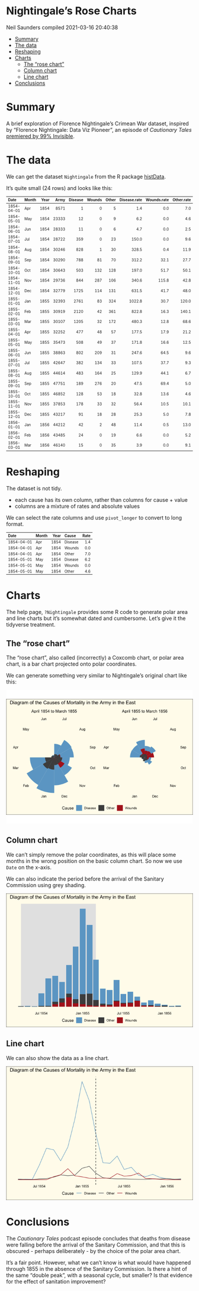 Nightingale’s Rose Charts
================
Neil Saunders
compiled 2021-03-16 20:40:38

-   [Summary](#summary)
-   [The data](#the-data)
-   [Reshaping](#reshaping)
-   [Charts](#charts)
    -   [The “rose chart”](#the-rose-chart)
    -   [Column chart](#column-chart)
    -   [Line chart](#line-chart)
-   [Conclusions](#conclusions)

<style type="text/css">
.main-container {
  max-width: 80%;
  margin-left: auto;
  margin-right: auto;
}
</style>

# Summary

A brief exploration of Florence Nightingale’s Crimean War dataset,
inspired by “Florence Nightingale: Data Viz Pioneer”, an episode of
*Cautionary Tales* [premiered by 99%
Invisible](https://99percentinvisible.org/episode/florence-nightingale-data-viz-pioneer/).

# The data

We can get the dataset `Nightingale` from the R package
[histData](https://cran.r-project.org/web/packages/HistData/index.html).

It’s quite small (24 rows) and looks like this:

<table class="table table-striped table-condensed" style="font-size: 10px; margin-left: auto; margin-right: auto;">
<thead>
<tr>
<th style="text-align:left;">
Date
</th>
<th style="text-align:left;">
Month
</th>
<th style="text-align:right;">
Year
</th>
<th style="text-align:right;">
Army
</th>
<th style="text-align:right;">
Disease
</th>
<th style="text-align:right;">
Wounds
</th>
<th style="text-align:right;">
Other
</th>
<th style="text-align:right;">
Disease.rate
</th>
<th style="text-align:right;">
Wounds.rate
</th>
<th style="text-align:right;">
Other.rate
</th>
</tr>
</thead>
<tbody>
<tr>
<td style="text-align:left;">
1854-04-01
</td>
<td style="text-align:left;">
Apr
</td>
<td style="text-align:right;">
1854
</td>
<td style="text-align:right;">
8571
</td>
<td style="text-align:right;">
1
</td>
<td style="text-align:right;">
0
</td>
<td style="text-align:right;">
5
</td>
<td style="text-align:right;">
1.4
</td>
<td style="text-align:right;">
0.0
</td>
<td style="text-align:right;">
7.0
</td>
</tr>
<tr>
<td style="text-align:left;">
1854-05-01
</td>
<td style="text-align:left;">
May
</td>
<td style="text-align:right;">
1854
</td>
<td style="text-align:right;">
23333
</td>
<td style="text-align:right;">
12
</td>
<td style="text-align:right;">
0
</td>
<td style="text-align:right;">
9
</td>
<td style="text-align:right;">
6.2
</td>
<td style="text-align:right;">
0.0
</td>
<td style="text-align:right;">
4.6
</td>
</tr>
<tr>
<td style="text-align:left;">
1854-06-01
</td>
<td style="text-align:left;">
Jun
</td>
<td style="text-align:right;">
1854
</td>
<td style="text-align:right;">
28333
</td>
<td style="text-align:right;">
11
</td>
<td style="text-align:right;">
0
</td>
<td style="text-align:right;">
6
</td>
<td style="text-align:right;">
4.7
</td>
<td style="text-align:right;">
0.0
</td>
<td style="text-align:right;">
2.5
</td>
</tr>
<tr>
<td style="text-align:left;">
1854-07-01
</td>
<td style="text-align:left;">
Jul
</td>
<td style="text-align:right;">
1854
</td>
<td style="text-align:right;">
28722
</td>
<td style="text-align:right;">
359
</td>
<td style="text-align:right;">
0
</td>
<td style="text-align:right;">
23
</td>
<td style="text-align:right;">
150.0
</td>
<td style="text-align:right;">
0.0
</td>
<td style="text-align:right;">
9.6
</td>
</tr>
<tr>
<td style="text-align:left;">
1854-08-01
</td>
<td style="text-align:left;">
Aug
</td>
<td style="text-align:right;">
1854
</td>
<td style="text-align:right;">
30246
</td>
<td style="text-align:right;">
828
</td>
<td style="text-align:right;">
1
</td>
<td style="text-align:right;">
30
</td>
<td style="text-align:right;">
328.5
</td>
<td style="text-align:right;">
0.4
</td>
<td style="text-align:right;">
11.9
</td>
</tr>
<tr>
<td style="text-align:left;">
1854-09-01
</td>
<td style="text-align:left;">
Sep
</td>
<td style="text-align:right;">
1854
</td>
<td style="text-align:right;">
30290
</td>
<td style="text-align:right;">
788
</td>
<td style="text-align:right;">
81
</td>
<td style="text-align:right;">
70
</td>
<td style="text-align:right;">
312.2
</td>
<td style="text-align:right;">
32.1
</td>
<td style="text-align:right;">
27.7
</td>
</tr>
<tr>
<td style="text-align:left;">
1854-10-01
</td>
<td style="text-align:left;">
Oct
</td>
<td style="text-align:right;">
1854
</td>
<td style="text-align:right;">
30643
</td>
<td style="text-align:right;">
503
</td>
<td style="text-align:right;">
132
</td>
<td style="text-align:right;">
128
</td>
<td style="text-align:right;">
197.0
</td>
<td style="text-align:right;">
51.7
</td>
<td style="text-align:right;">
50.1
</td>
</tr>
<tr>
<td style="text-align:left;">
1854-11-01
</td>
<td style="text-align:left;">
Nov
</td>
<td style="text-align:right;">
1854
</td>
<td style="text-align:right;">
29736
</td>
<td style="text-align:right;">
844
</td>
<td style="text-align:right;">
287
</td>
<td style="text-align:right;">
106
</td>
<td style="text-align:right;">
340.6
</td>
<td style="text-align:right;">
115.8
</td>
<td style="text-align:right;">
42.8
</td>
</tr>
<tr>
<td style="text-align:left;">
1854-12-01
</td>
<td style="text-align:left;">
Dec
</td>
<td style="text-align:right;">
1854
</td>
<td style="text-align:right;">
32779
</td>
<td style="text-align:right;">
1725
</td>
<td style="text-align:right;">
114
</td>
<td style="text-align:right;">
131
</td>
<td style="text-align:right;">
631.5
</td>
<td style="text-align:right;">
41.7
</td>
<td style="text-align:right;">
48.0
</td>
</tr>
<tr>
<td style="text-align:left;">
1855-01-01
</td>
<td style="text-align:left;">
Jan
</td>
<td style="text-align:right;">
1855
</td>
<td style="text-align:right;">
32393
</td>
<td style="text-align:right;">
2761
</td>
<td style="text-align:right;">
83
</td>
<td style="text-align:right;">
324
</td>
<td style="text-align:right;">
1022.8
</td>
<td style="text-align:right;">
30.7
</td>
<td style="text-align:right;">
120.0
</td>
</tr>
<tr>
<td style="text-align:left;">
1855-02-01
</td>
<td style="text-align:left;">
Feb
</td>
<td style="text-align:right;">
1855
</td>
<td style="text-align:right;">
30919
</td>
<td style="text-align:right;">
2120
</td>
<td style="text-align:right;">
42
</td>
<td style="text-align:right;">
361
</td>
<td style="text-align:right;">
822.8
</td>
<td style="text-align:right;">
16.3
</td>
<td style="text-align:right;">
140.1
</td>
</tr>
<tr>
<td style="text-align:left;">
1855-03-01
</td>
<td style="text-align:left;">
Mar
</td>
<td style="text-align:right;">
1855
</td>
<td style="text-align:right;">
30107
</td>
<td style="text-align:right;">
1205
</td>
<td style="text-align:right;">
32
</td>
<td style="text-align:right;">
172
</td>
<td style="text-align:right;">
480.3
</td>
<td style="text-align:right;">
12.8
</td>
<td style="text-align:right;">
68.6
</td>
</tr>
<tr>
<td style="text-align:left;">
1855-04-01
</td>
<td style="text-align:left;">
Apr
</td>
<td style="text-align:right;">
1855
</td>
<td style="text-align:right;">
32252
</td>
<td style="text-align:right;">
477
</td>
<td style="text-align:right;">
48
</td>
<td style="text-align:right;">
57
</td>
<td style="text-align:right;">
177.5
</td>
<td style="text-align:right;">
17.9
</td>
<td style="text-align:right;">
21.2
</td>
</tr>
<tr>
<td style="text-align:left;">
1855-05-01
</td>
<td style="text-align:left;">
May
</td>
<td style="text-align:right;">
1855
</td>
<td style="text-align:right;">
35473
</td>
<td style="text-align:right;">
508
</td>
<td style="text-align:right;">
49
</td>
<td style="text-align:right;">
37
</td>
<td style="text-align:right;">
171.8
</td>
<td style="text-align:right;">
16.6
</td>
<td style="text-align:right;">
12.5
</td>
</tr>
<tr>
<td style="text-align:left;">
1855-06-01
</td>
<td style="text-align:left;">
Jun
</td>
<td style="text-align:right;">
1855
</td>
<td style="text-align:right;">
38863
</td>
<td style="text-align:right;">
802
</td>
<td style="text-align:right;">
209
</td>
<td style="text-align:right;">
31
</td>
<td style="text-align:right;">
247.6
</td>
<td style="text-align:right;">
64.5
</td>
<td style="text-align:right;">
9.6
</td>
</tr>
<tr>
<td style="text-align:left;">
1855-07-01
</td>
<td style="text-align:left;">
Jul
</td>
<td style="text-align:right;">
1855
</td>
<td style="text-align:right;">
42647
</td>
<td style="text-align:right;">
382
</td>
<td style="text-align:right;">
134
</td>
<td style="text-align:right;">
33
</td>
<td style="text-align:right;">
107.5
</td>
<td style="text-align:right;">
37.7
</td>
<td style="text-align:right;">
9.3
</td>
</tr>
<tr>
<td style="text-align:left;">
1855-08-01
</td>
<td style="text-align:left;">
Aug
</td>
<td style="text-align:right;">
1855
</td>
<td style="text-align:right;">
44614
</td>
<td style="text-align:right;">
483
</td>
<td style="text-align:right;">
164
</td>
<td style="text-align:right;">
25
</td>
<td style="text-align:right;">
129.9
</td>
<td style="text-align:right;">
44.1
</td>
<td style="text-align:right;">
6.7
</td>
</tr>
<tr>
<td style="text-align:left;">
1855-09-01
</td>
<td style="text-align:left;">
Sep
</td>
<td style="text-align:right;">
1855
</td>
<td style="text-align:right;">
47751
</td>
<td style="text-align:right;">
189
</td>
<td style="text-align:right;">
276
</td>
<td style="text-align:right;">
20
</td>
<td style="text-align:right;">
47.5
</td>
<td style="text-align:right;">
69.4
</td>
<td style="text-align:right;">
5.0
</td>
</tr>
<tr>
<td style="text-align:left;">
1855-10-01
</td>
<td style="text-align:left;">
Oct
</td>
<td style="text-align:right;">
1855
</td>
<td style="text-align:right;">
46852
</td>
<td style="text-align:right;">
128
</td>
<td style="text-align:right;">
53
</td>
<td style="text-align:right;">
18
</td>
<td style="text-align:right;">
32.8
</td>
<td style="text-align:right;">
13.6
</td>
<td style="text-align:right;">
4.6
</td>
</tr>
<tr>
<td style="text-align:left;">
1855-11-01
</td>
<td style="text-align:left;">
Nov
</td>
<td style="text-align:right;">
1855
</td>
<td style="text-align:right;">
37853
</td>
<td style="text-align:right;">
178
</td>
<td style="text-align:right;">
33
</td>
<td style="text-align:right;">
32
</td>
<td style="text-align:right;">
56.4
</td>
<td style="text-align:right;">
10.5
</td>
<td style="text-align:right;">
10.1
</td>
</tr>
<tr>
<td style="text-align:left;">
1855-12-01
</td>
<td style="text-align:left;">
Dec
</td>
<td style="text-align:right;">
1855
</td>
<td style="text-align:right;">
43217
</td>
<td style="text-align:right;">
91
</td>
<td style="text-align:right;">
18
</td>
<td style="text-align:right;">
28
</td>
<td style="text-align:right;">
25.3
</td>
<td style="text-align:right;">
5.0
</td>
<td style="text-align:right;">
7.8
</td>
</tr>
<tr>
<td style="text-align:left;">
1856-01-01
</td>
<td style="text-align:left;">
Jan
</td>
<td style="text-align:right;">
1856
</td>
<td style="text-align:right;">
44212
</td>
<td style="text-align:right;">
42
</td>
<td style="text-align:right;">
2
</td>
<td style="text-align:right;">
48
</td>
<td style="text-align:right;">
11.4
</td>
<td style="text-align:right;">
0.5
</td>
<td style="text-align:right;">
13.0
</td>
</tr>
<tr>
<td style="text-align:left;">
1856-02-01
</td>
<td style="text-align:left;">
Feb
</td>
<td style="text-align:right;">
1856
</td>
<td style="text-align:right;">
43485
</td>
<td style="text-align:right;">
24
</td>
<td style="text-align:right;">
0
</td>
<td style="text-align:right;">
19
</td>
<td style="text-align:right;">
6.6
</td>
<td style="text-align:right;">
0.0
</td>
<td style="text-align:right;">
5.2
</td>
</tr>
<tr>
<td style="text-align:left;">
1856-03-01
</td>
<td style="text-align:left;">
Mar
</td>
<td style="text-align:right;">
1856
</td>
<td style="text-align:right;">
46140
</td>
<td style="text-align:right;">
15
</td>
<td style="text-align:right;">
0
</td>
<td style="text-align:right;">
35
</td>
<td style="text-align:right;">
3.9
</td>
<td style="text-align:right;">
0.0
</td>
<td style="text-align:right;">
9.1
</td>
</tr>
</tbody>
</table>

# Reshaping

The dataset is not tidy.

-   each cause has its own column, rather than columns for cause + value
-   columns are a mixture of rates and absolute values

We can select the rate columns and use `pivot_longer` to convert to long
format.

<table class="table table-striped table-condensed" style="font-size: 10px; margin-left: auto; margin-right: auto;">
<thead>
<tr>
<th style="text-align:left;">
Date
</th>
<th style="text-align:left;">
Month
</th>
<th style="text-align:right;">
Year
</th>
<th style="text-align:left;">
Cause
</th>
<th style="text-align:right;">
Rate
</th>
</tr>
</thead>
<tbody>
<tr>
<td style="text-align:left;">
1854-04-01
</td>
<td style="text-align:left;">
Apr
</td>
<td style="text-align:right;">
1854
</td>
<td style="text-align:left;">
Disease
</td>
<td style="text-align:right;">
1.4
</td>
</tr>
<tr>
<td style="text-align:left;">
1854-04-01
</td>
<td style="text-align:left;">
Apr
</td>
<td style="text-align:right;">
1854
</td>
<td style="text-align:left;">
Wounds
</td>
<td style="text-align:right;">
0.0
</td>
</tr>
<tr>
<td style="text-align:left;">
1854-04-01
</td>
<td style="text-align:left;">
Apr
</td>
<td style="text-align:right;">
1854
</td>
<td style="text-align:left;">
Other
</td>
<td style="text-align:right;">
7.0
</td>
</tr>
<tr>
<td style="text-align:left;">
1854-05-01
</td>
<td style="text-align:left;">
May
</td>
<td style="text-align:right;">
1854
</td>
<td style="text-align:left;">
Disease
</td>
<td style="text-align:right;">
6.2
</td>
</tr>
<tr>
<td style="text-align:left;">
1854-05-01
</td>
<td style="text-align:left;">
May
</td>
<td style="text-align:right;">
1854
</td>
<td style="text-align:left;">
Wounds
</td>
<td style="text-align:right;">
0.0
</td>
</tr>
<tr>
<td style="text-align:left;">
1854-05-01
</td>
<td style="text-align:left;">
May
</td>
<td style="text-align:right;">
1854
</td>
<td style="text-align:left;">
Other
</td>
<td style="text-align:right;">
4.6
</td>
</tr>
</tbody>
</table>

# Charts

The help page, `?Nightingale` provides some R code to generate polar
area and line charts but it’s somewhat dated and cumbersome. Let’s give
it the tidyverse treatment.

## The “rose chart”

The “rose chart”, also called (incorrectly) a Coxcomb chart, or polar
area chart, is a bar chart projected onto polar coordinates.

We can generate something very similar to Nightingale’s original chart
like this:

![](figures/rose-chart-1.png)<!-- -->

## Column chart

We can’t simply remove the polar coordinates, as this will place some
months in the wrong position on the basic column chart. So now we use
`Date` on the x-axis.

We can also indicate the period before the arrival of the Sanitary
Commission using grey shading.

![](figures/column-chart-1.png)<!-- -->

## Line chart

We can also show the data as a line chart.

![](figures/line-chart-1.png)<!-- -->

# Conclusions

The *Cautionary Tales* podcast episode concludes that deaths from
disease were falling before the arrival of the Sanitary Commission, and
that this is obscured - perhaps deliberately - by the choice of the
polar area chart.

It’s a fair point. However, what we can’t know is what would have
happened through 1855 in the absence of the Sanitary Commission. Is
there a hint of the same “double peak”, with a seasonal cycle, but
smaller? Is that evidence for the effect of sanitation improvement?
